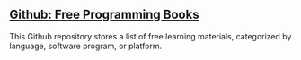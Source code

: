 ## [Github: Free Programming Books](https://github.com/EbookFoundation/free-programming-books)

This Github repository stores a list of free learning materials, categorized by language, software program, or platform.

